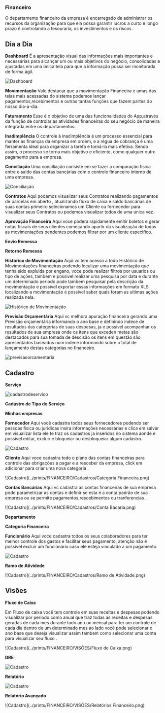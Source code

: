  ###  Financeiro
 O departamento financeiro da empresa é encarregado de administrar os recursos da organização para que ela possa garantir lucros a curto e longo prazo é controlando a tesouraria, os investimentos e os riscos.

## Dia a Dia
**Dashboard**
É a apresentação visual das informações mais importantes e necessárias para alcançar um ou mais objetivos do negócio, consolidadas e ajustadas em uma única tela para que a informação possa ser monitorada de forma ágil.

![Dashboard](../prints/FINANCEIRO/DIA/Dashboard.png)

**Movimentação**
Vale destacar que a movimentação Financeira  e umas das telas mais acessadas do sistema podemos lançar pagamentos,recebimentos e outras tantas funções que fazem partes do nosso dia-a-dia.

**Faturamento**
Esse é o objetivo de uma das funcionalidades do App,através da função de controlar as atividades financeiras do seu negócio de maneira integrada entre os departamentos.

**Inadimplência**
O controle à inadimplência é um processo essencial para manter as finanças da empresa em ordem, e a régua de cobrança é uma ferramenta ideal para organizar a tarefa e torná-la mais efetiva.
Sendo assim, o processo se torna mais objetivo e eficiente, como qualquer outro pagamento para a empresa.

**Conciliação**
Uma conciliação consiste em se fazer a comparação física entre o saldo das contas bancárias com o controle financeiro interno de uma empresa.

![Conciliação](../prints/VIDEOS/CONCILIACAO.png)

**Contratos**
Aqui podemos visualizar seus Contratos realizando pagamentos de parcelas em aberto , atualizando fluxo de caixa e saldo bancárias de suas contas primeiro selecionamos um Cliente ou fornecedor para visualizar seus Contratos ou podemos visualizar todos de uma unica vez.

**Aprovação Financeira**
Aqui voce podera rapidamente emitir boletos e gerar notas fiscais de seus clientes começando apartir da visualização de todas as movimentações pendentes podemos filtrar por um cliente especifico.

**Envio Remessa**

**Retorno Remessa**

**Histórico de Movimentação**
Aqui vc tem acesso a todo Histórico de Movimentações financeiras podendo localizar uma movimentação que tenha sido expluida por engano, voce pode realizar filtros por usuarios ou tipo de ações, tambem e possivel realizar uma pesquisa por data e durante um determinado periodo pode tambem pesquisar pela descrição da movimentação e possivel exportar essas informações em formato XLS localizando a movimentação é possivel saber quais foram as ultimas ações realizada nela.

![Histórico de Movimentação](../prints/VIDEOS/histmoviment.png)

**Previsão Orçamentária**
Aqui vc melhora apuração financeira gerando uma Previsão orçamentária informando o ano base e definindo indece de resultados das categorias de suas despesas, ja e possivel acompanhar os resultados de sua empresa onde os itens que exceden metas são destacados para sua tomada de descisão
os itens em questão são apresentados baseados num indece informando sobre o total de lançamento destas categorias no financeiro.

![previsaoorcamentaria](../prints/VIDEOS/previsaoorcamentaria.png)

## Cadastro
**Serviço**

![cadastrodeservico](../prints/VIDEOS/cadastrodeservico.png)

**Cadastro de Tipo de Serviço**

**Minhas empresas**

**Fornecedor**
Aqui você cadastra todos seus fornecedores podendo ser pessoas fisica  ou juridicas insira informações necessárias e clica em salvar em visualizar lista ele te traz os cadastros ja inseridos no sistema aonde e possivel editar, excluir e bloqueiar ou desbloqueiar algum cadastro.

![Cadastro](../prints/FINANCEIRO/Cadastros/Fornecedor.png)

**Cliente**
Aqui voce cadastra todo o plano das contas financeiras para controle das obrigações a pagar e a resceber da empresa, click em adicionar para criar uma nova categoria .

![Cadastro](../prints/FINANCEIRO/Cadastros/Categoria Financeira.png)

**Contas Bancárias**
Aqui vc cadastra as contas financeiras de sua empresa pode parametrizar as contas e definir se esta é a conta padrão de sua empresa ou se permite pagamentos,rescebimentos ou tranferencias .

![Cadastro](../prints/FINANCEIRO/Cadastros/Conta Bacaria.png)

**Departamento**

**Categoria Financeira**

**Funcionário**
Aqui voce cadastra todos os seus colaboradores para ter melhor controle dos gastos e facilitar seus pagamento, atenção não é possivel excluir um funcionário caso ele esteja vinculado a um pagamento.

![Cadastro](../prints/FINANCEIRO/Cadastros/Departamento.png)

**Ramo de Atividede**

![Cadastro](../prints/FINANCEIRO/Cadastros/Ramo de Atividade.png)


## Visões
**Fluxo de Caixa**

Em Fluxo de caixa você tem controle em suas receitas e despesas podendo visualizar por periodo como anual que traz todas as receitas e despesas geradas de cada mes durante todo ano ou mensal para ter um controle de cada dia dentro de um determinado mes ao lado vocẽ pode selecionar o ano base que deseja visualizar assim tambem como selecionar uma conta para visualizar seu fluxo .

![Cadastro](../prints/FINANCEIRO/VISÕES/Fluxo de Caixa.png)

**DRE**

![Cadastro](../prints/FINANCEIRO/VISÕES/DRE.png)

**Relatório**

![Cadastro](../prints/FINANCEIRO/VISÕES/Relatorios.png)

**Relatório Avançado**

![Cadastro](../prints/FINANCEIRO/VISÕES/Relatórios Financeiro.png)
